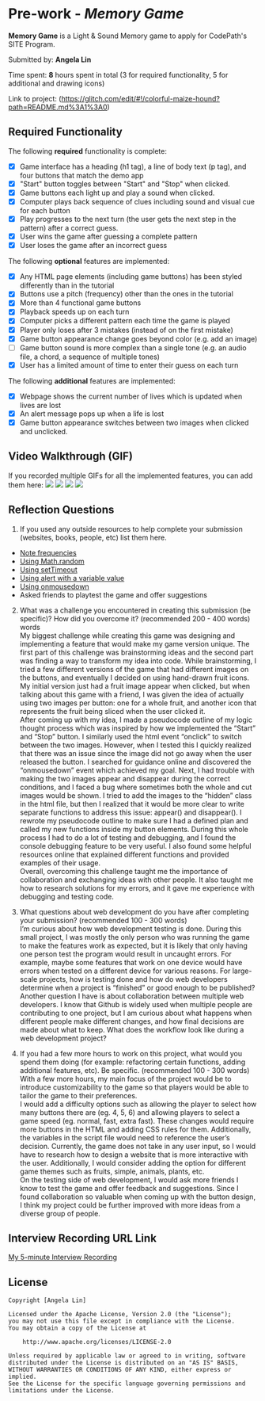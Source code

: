 # Pre-work - *Memory Game*

**Memory Game** is a Light & Sound Memory game to apply for CodePath's SITE Program. 

Submitted by: **Angela Lin**

Time spent: **8** hours spent in total (3 for required functionality, 5 for additional and drawing icons)

Link to project: (https://glitch.com/edit/#!/colorful-maize-hound?path=README.md%3A1%3A0)

## Required Functionality

The following **required** functionality is complete:

* [X] Game interface has a heading (h1 tag), a line of body text (p tag), and four buttons that match the demo app
* [X] "Start" button toggles between "Start" and "Stop" when clicked. 
* [X] Game buttons each light up and play a sound when clicked. 
* [X] Computer plays back sequence of clues including sound and visual cue for each button
* [X] Play progresses to the next turn (the user gets the next step in the pattern) after a correct guess. 
* [X] User wins the game after guessing a complete pattern
* [X] User loses the game after an incorrect guess

The following **optional** features are implemented:

* [X] Any HTML page elements (including game buttons) has been styled differently than in the tutorial
* [X] Buttons use a pitch (frequency) other than the ones in the tutorial
* [X] More than 4 functional game buttons
* [X] Playback speeds up on each turn
* [X] Computer picks a different pattern each time the game is played
* [X] Player only loses after 3 mistakes (instead of on the first mistake)
* [X] Game button appearance change goes beyond color (e.g. add an image)
* [ ] Game button sound is more complex than a single tone (e.g. an audio file, a chord, a sequence of multiple tones)
* [X] User has a limited amount of time to enter their guess on each turn

The following **additional** features are implemented:

- [X] Webpage shows the current number of lives which is updated when lives are lost
- [X] An alert message pops up when a life is lost
- [X] Game button appearance switches between two images when clicked and unclicked.

## Video Walkthrough (GIF)

If you recorded multiple GIFs for all the implemented features, you can add them here:
![](https://media.giphy.com/media/aVEDv5zaETWXgouOTX/giphy.gif)
![](https://media.giphy.com/media/0l7eKPnUI05xx8Jrpg/giphy.gif)
![](gif3-link-here)
![](gif4-link-here)

## Reflection Questions
1. If you used any outside resources to help complete your submission (websites, books, people, etc) list them here. 
- [Note frequencies](https://pages.mtu.edu/~suits/notefreqs.html)
- [Using Math.random](https://developer.mozilla.org/en-US/docs/web/javascript/reference/global_objects/math/random)
- [Using setTimeout](https://www.w3schools.com/jsref/met_win_settimeout.asp)
- [Using alert with a variable value](https://stackoverflow.com/questions/2983288/alert-a-variable-value)
- [Using onmousedown](https://www.w3schools.com/jsref/event_onmousedown.asp)
- Asked friends to playtest the game and offer suggestions

2. What was a challenge you encountered in creating this submission (be specific)? How did you overcome it? (recommended 200 - 400 words) 
words  
My biggest challenge while creating this game was designing and implementing a feature that would make my game version unique. The first part of this challenge was brainstorming ideas and the second part was finding a way to transform my idea into code. While brainstorming, I tried a few different versions of the game that had different images on the buttons, and eventually I decided on using hand-drawn fruit icons. My initial version just had a fruit image appear when clicked, but when talking about this game with a friend, I was given the idea of actually using two images per button: one for a whole fruit, and another icon that represents the fruit being sliced when the user clicked it.   
After coming up with my idea, I made a pseudocode outline of my logic thought process which was inspired by how we implemented the “Start” and “Stop” button. I similarly used the html event “onclick” to switch between the two images. However, when I tested this I quickly realized that there was an issue since the image did not go away when the user released the button. I searched for guidance online and discovered the “onmousedown” event which achieved my goal. Next, I had trouble with making the two images appear and disappear during the correct conditions, and I faced a bug where sometimes both the whole and cut images would be shown. I tried to add the images to the “hidden” class in the html file, but then I realized that it would be more clear to write separate functions to address this issue: appear() and disappear(). I rewrote my pseudocode outline to make sure I had a defined plan and called my new functions inside my button elements. During this whole process I had to do a lot of testing and debugging, and I found the console debugging feature to be very useful. I also found some helpful resources online that explained different functions and provided examples of their usage.   
Overall, overcoming this challenge taught me the importance of collaboration and exchanging ideas with other people. It also taught me how to research solutions for my errors, and it gave me experience with debugging and testing code. 

3. What questions about web development do you have after completing your submission? (recommended 100 - 300 words)  
I’m curious about how web development testing is done. During this small project, I was mostly the only person who was running the game to make the features work as expected, but it is likely that only having one person test the program would result in uncaught errors. For example, maybe some features that work on one device would have errors when tested on a different device for various reasons. For large-scale projects, how is testing done and how do web developers determine when a project is “finished” or good enough to be published?  
Another question I have is about collaboration between multiple web developers. I know that Github is widely used when multiple people are contributing to one project, but I am curious about what happens when different people make different changes, and how final decisions are made about what to keep. What does the workflow look like during a web development project?  


4. If you had a few more hours to work on this project, what would you spend them doing (for example: refactoring certain functions, adding additional features, etc). Be specific. (recommended 100 - 300 words)   
With a few more hours, my main focus of the project would be to introduce customizability to the game so that players would be able to tailor the game to their preferences.   
I would add a difficulty options such as allowing the player to select how many buttons there are (eg. 4, 5, 6) and allowing players to select a game speed (eg. normal, fast, extra fast). These changes would require more buttons in the HTML and adding CSS rules for them. Additionally, the variables in the script file would need to reference the user’s decision. Currently, the game does not take in any user input, so I would have to research how to design a website that is more interactive with the user. Additionally, I would consider adding the option for different game themes such as fruits, simple, animals, plants, etc.   
On the testing side of web development, I would ask more friends I know to test the game and offer feedback and suggestions. Since I found collaboration so valuable when coming up with the button design, I think my project could be further improved with more ideas from a diverse group of people.   




## Interview Recording URL Link

[My 5-minute Interview Recording](https://berkeley.zoom.us/rec/share/CnRL6qj-h-qfc1Fm_SJKgOSC9aSfi6LB0svKTg4xAxjuqgJ-NAUX3zFv8aCOvhc.8nXl5A5hS_GyqoD2?startTime=1648872881000)


## License

    Copyright [Angela Lin]

    Licensed under the Apache License, Version 2.0 (the "License");
    you may not use this file except in compliance with the License.
    You may obtain a copy of the License at

        http://www.apache.org/licenses/LICENSE-2.0

    Unless required by applicable law or agreed to in writing, software
    distributed under the License is distributed on an "AS IS" BASIS,
    WITHOUT WARRANTIES OR CONDITIONS OF ANY KIND, either express or implied.
    See the License for the specific language governing permissions and
    limitations under the License.
